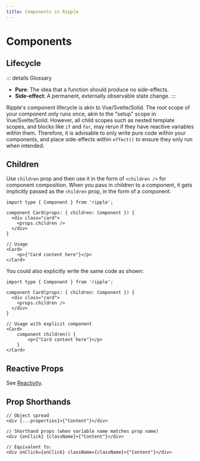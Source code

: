 ```yaml
---
title: Components in Ripple
---
```


# Components

## Lifecycle

::: details Glossary

- **Pure**: The idea that a function should produce no side-effects.
- **Side-effect**: A permanent, externally observable state change.
  :::

Ripple's component lifecycle is akin to Vue/Svelte/Solid. The root scope of your
component only runs once, akin to the "setup" scope in Vue/Svelte/Solid. However,
all child scopes such as nested template scopes, and blocks like `if` and `for`,
may rerun if they have reactive variables within them. Therefore, it is
advisable to only write pure code within your components, and place side-effects
within `effect()` to ensure they only run when intended.

## Children

Use `children` prop and then use it in the form of `<children />` for component composition.
When you pass in children to a component, it gets implicitly passed as the `children` prop, in the form of a component.

```ripple
import type { Component } from 'ripple';

component Card(props: { children: Component }) {
  <div class="card">
    <props.children />
  </div>
}

// Usage
<Card>
	<p>{"Card content here"}</p>
</Card>
```

You could also explicitly write the same code as shown:

```ripple
import type { Component } from 'ripple';

component Card(props: { children: Component }) {
  <div class="card">
    <props.children />
  </div>
}

// Usage with explicit component
<Card>
	component children() {
		<p>{"Card content here"}</p>
	}
</Card>
```

## Reactive Props

See [Reactivity](/docs/guide/reactivity#Props-and-Attributes).

## Prop Shorthands

```ripple
// Object spread
<div {...properties}>{"Content"}</div>

// Shorthand props (when variable name matches prop name)
<div {onClick} {className}>{"Content"}</div>

// Equivalent to:
<div onClick={onClick} className={className}>{"Content"}</div>
```
